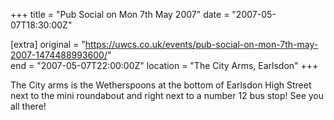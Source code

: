 +++
title = "Pub Social on Mon 7th May 2007"
date = "2007-05-07T18:30:00Z"

[extra]
original = "https://uwcs.co.uk/events/pub-social-on-mon-7th-may-2007-1474488993600/"    
end = "2007-05-07T22:00:00Z"
location = "The City Arms, Earlsdon"
+++

The City arms is the Wetherspoons at the bottom of Earlsdon High Street next to the mini roundabout and right next to a number 12 bus stop\! See you all there\!

